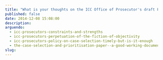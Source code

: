 ```yaml
---
title: "What is your thoughts on the ICC Office of Prosecutor's draft Policy on Case Selection and Priortisation?"
published: false
date: 2014-12-08 15:08:00
description:
arguendo:
  - icc-prosecutors-constraints-and-strengths
  - icc-prosecutors-perpetuation-of-the-fiction-of-objectivity
  - icc-prosecutors-policy-on-case-selection-timely-but-is-it-enough
  - the-case-selection-and-prioritisation-paper--a-good-working-document-of-the-office-of-the-prosecutor
slug:
---
```



